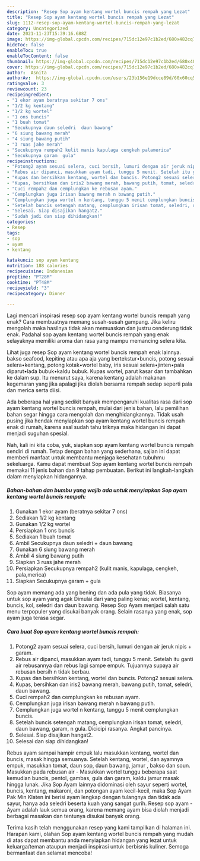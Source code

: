 ```yaml
---
description: "Resep Sop ayam kentang wortel buncis rempah yang Lezat"
title: "Resep Sop ayam kentang wortel buncis rempah yang Lezat"
slug: 1112-resep-sop-ayam-kentang-wortel-buncis-rempah-yang-lezat
category: Uncategorized
date: 2021-11-23T15:39:16.688Z
image: https://img-global.cpcdn.com/recipes/715dc12e97c1b2ed/680x482cq70/sop-ayam-kentang-wortel-buncis-rempah-foto-resep-utama.jpg
hideToc: false
enableToc: true
enableTocContent: false
thumbnail: https://img-global.cpcdn.com/recipes/715dc12e97c1b2ed/680x482cq70/sop-ayam-kentang-wortel-buncis-rempah-foto-resep-utama.jpg
cover: https://img-global.cpcdn.com/recipes/715dc12e97c1b2ed/680x482cq70/sop-ayam-kentang-wortel-buncis-rempah-foto-resep-utama.jpg
author:  Asnita
authorAv:  https://img-global.cpcdn.com/users/23b156e19dcce89d/60x60cq50/avatar.jpg
ratingvalue: 3
reviewcount: 23
recipeingredient:
- "1 ekor ayam beratnya sekitar 7 ons"
- "1/2 kg kentang"
- "1/2 kg wortel"
- "1 ons buncis"
- "1 buah tomat"
- "Secukupnya daun seledri  daun bawang"
- "6 siung bawang merah"
- "4 siung bawang putih"
- "3 ruas jahe merah"
- "Secukupnya rempah2 kulit manis kapulaga cengkeh palamerica"
- "Secukupnya garam  gula"
recipeinstructions:
- "Potong2 ayam sesuai selera, cuci bersih, lumuri dengan air jeruk nipis + garam."
- "Rebus air dipanci, masukkan ayam tadi, tunggu 5 menit. Setelah itu ganti air rebusannya dan rebus lagi sampe empuk. Tujuannya supaya air rebusan bersih n tidak berbau."
- "Kupas dan bersihkan kentang, wortel dan buncis. Potong2 sesuai selera."
- "Kupas, bersihkan dan iris2 bawang merah, bawang putih, tomat, seledri, daun bawang."
- "Cuci rempah2 dan cemplungkan ke rebusan ayam."
- "Cemplungkan juga irisan bawang merah n bawang putih."
- "Cemplungkan juga wortel n kentang, tunggu 5 menit cemplungkan buncis."
- "Setelah buncis setengah matang, cemplungkan irisan tomat, seledri, daun bawang, garam, n gula. Dicicipi rasanya. Angkat pancinya."
- "Selesai. Siap disajikan hangat2."
- "Sudah jadi dan siap dihidangkan!"
categories:
- Resep
tags:
- sop
- ayam
- kentang

katakunci: sop ayam kentang 
nutrition: 188 calories
recipecuisine: Indonesian
preptime: "PT28M"
cooktime: "PT48M"
recipeyield: "3"
recipecategory: Dinner

---
```



Lagi mencari inspirasi resep sop ayam kentang wortel buncis rempah yang enak? Cara membuatnya memang susah-susah gampang. Jika keliru mengolah maka hasilnya tidak akan memuaskan dan justru cenderung tidak enak. Padahal sop ayam kentang wortel buncis rempah yang enak selayaknya memiliki aroma dan rasa yang mampu memancing selera kita.


Lihat juga resep Sop ayam kentang wortel buncis rempah enak lainnya. bakso seafood, kepiting atau apa aja yang bertekstur•buncis, potong sesuai selera•kentang, potong kotak•wortel baby, iris sesuai selera•jinten•pala diparut•lada bubuk•kaldu bubuk. Kupas wortel, parut kasar dan tambahkan ke dalam sup. Itu menurut saya, karena kentang adalah makanan kegemaran yang jika apalagi jika diolah bersama rempah sedap seperti pala dan merica serta diisi.

Ada beberapa hal yang sedikit banyak mempengaruhi kualitas rasa dari sop ayam kentang wortel buncis rempah, mulai dari jenis bahan, lalu pemilihan bahan segar hingga cara mengolah dan menghidangkannya. Tidak usah pusing jika hendak menyiapkan sop ayam kentang wortel buncis rempah enak di rumah, karena asal sudah tahu triknya maka hidangan ini dapat menjadi suguhan spesial.


Nah, kali ini kita coba, yuk, siapkan sop ayam kentang wortel buncis rempah sendiri di rumah. Tetap dengan bahan yang sederhana, sajian ini dapat memberi manfaat untuk membantu menjaga kesehatan tubuhmu sekeluarga. Kamu dapat membuat Sop ayam kentang wortel buncis rempah memakai 11 jenis bahan dan 9 tahap pembuatan. Berikut ini langkah-langkah dalam menyiapkan hidangannya.

<!--inarticleads1-->

##### Bahan-bahan dan bumbu yang wajib ada untuk menyiapkan Sop ayam kentang wortel buncis rempah:

1. Gunakan 1 ekor ayam (beratnya sekitar 7 ons)
1. Sediakan 1/2 kg kentang
1. Gunakan 1/2 kg wortel
1. Persiapkan 1 ons buncis
1. Sediakan 1 buah tomat
1. Ambil Secukupnya daun seledri + daun bawang
1. Gunakan 6 siung bawang merah
1. Ambil 4 siung bawang putih
1. Siapkan 3 ruas jahe merah
1. Persiapkan Secukupnya rempah2 (kulit manis, kapulaga, cengkeh, pala,merica)
1. Siapkan Secukupnya garam + gula


Sop ayam memang ada yang bening dan ada pula yang tidak. Biasanya untuk sop ayam yang agak Dimulai dari yang paling keras; wortel, kentang, buncis, kol, seledri dan daun bawang. Resep Sop Ayam menjadi salah satu menu terpopuler yang disukai banyak orang. Selain rasanya yang enak, sop ayam juga terasa segar. 

<!--inarticleads2-->

##### Cara buat Sop ayam kentang wortel buncis rempah:

1. Potong2 ayam sesuai selera, cuci bersih, lumuri dengan air jeruk nipis + garam.
1. Rebus air dipanci, masukkan ayam tadi, tunggu 5 menit. Setelah itu ganti air rebusannya dan rebus lagi sampe empuk. Tujuannya supaya air rebusan bersih n tidak berbau.
1. Kupas dan bersihkan kentang, wortel dan buncis. Potong2 sesuai selera.
1. Kupas, bersihkan dan iris2 bawang merah, bawang putih, tomat, seledri, daun bawang.
1. Cuci rempah2 dan cemplungkan ke rebusan ayam.
1. Cemplungkan juga irisan bawang merah n bawang putih.
1. Cemplungkan juga wortel n kentang, tunggu 5 menit cemplungkan buncis.
1. Setelah buncis setengah matang, cemplungkan irisan tomat, seledri, daun bawang, garam, n gula. Dicicipi rasanya. Angkat pancinya.
1. Selesai. Siap disajikan hangat2.
1. Selesai dan siap dihidangkan!

Rebus ayam sampai hampir empuk lalu masukkan kentang, wortel dan buncis, masak hingga semuanya. Setelah kentang, wortel, dan ayamnya empuk, masukkan tomat, daun sop, daun bawang, jamur , bakso dan soun. Masukkan pada rebusan air - Masukkan wortel tunggu beberapa saat kemudian buncis, pentol, gambas, gula dan garam, kaldu jamur masak hingga lunak. Jika Sop Ayam lainnya didominasi oleh sayur seperti wortel, buncis, kentang, makaroni, dan potongan ayam kecil-kecil, maka Sop Ayam Pak Min Klaten ini berisi ayam lengkap dengan tulangnya dan tidak ada sayur, hanya ada seledri beserta kuah yang sangat gurih. Resep sop ayam - Ayam adalah lauk semua orang, karena memang ayam bisa diolah menjadi berbagai masakan dan tentunya disukai banyak orang. 

Terima kasih telah menggunakan resep yang kami tampilkan di halaman ini. Harapan kami, olahan Sop ayam kentang wortel buncis rempah yang mudah di atas dapat membantu anda menyiapkan hidangan yang lezat untuk keluarga/teman ataupun menjadi inspirasi untuk berbisnis kuliner. Semoga bermanfaat dan selamat mencoba!
